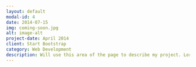 ```yaml
---
layout: default
modal-id: 4
date: 2014-07-15
img: coming-soon.jpg
alt: image-alt
project-date: April 2014
client: Start Bootstrap
category: Web Development
description: Will use this area of the page to describe my project. Lorem ipsum dolor sit amet, consectetur adipisicing elit. Mollitia neque assumenda ipsam nihil, molestias magnam, recusandae quos quis inventore quisquam velit asperiores, vitae? Reprehenderit soluta, eos quod consequuntur itaque. Nam.
---
```

